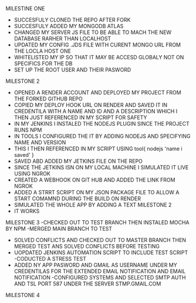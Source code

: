MILESTINE ONE

- SUCCESFULY CLONED THE REPO AFTER FORK
- SUCCESFULY ADDED MY MONGODB ATLAS 
- CHANGED MY SERVER JS FILE TO BE ABLE TO MACH THE NEW DATABASE RARHER THAN LOCALHOST
- UPDATED MY CONFIG .JDS FILE WITH CURENT MONGO URL FROM THE LOCLA HOST ONE
- WHITELISTED MY IP SO THAT IT MAY BE ACCESD GLOBALY NOT ON SPECIFICS FOR THE DB
- SET UP THE ROOT USER AND THEIR PASWORD



MILESTONE 2

- OPENED A RENDER ACCOUNT AND  DEPLOYED MY PROJECT FROM THE FORKED GITHUB REPO 
- COPIED MY DEPLOY HOOK URL ON RENDER AND SAVED IT  IN CREDENTILA WITH A NAME AND ID AND A DESCRIPTION WHICH I THEN JUST REFERENCED IN MY SCRIPT FOR SAFETY
- IN MY JENKINS I INSTALED THE NODEJS PLUGIN SINCE THE PROJECT RUNS NPM
- IN TOOLS I CONFIGURED THE IT BY ADDING NODEJS AND SPECIFYING NAME AND VERSION
- THIS I THEN REFERENCED IN MY SCRIPT USING tool{
    nodejs 'name i saved'
}
- SAVED ABD ADDED MY JETKINS FILE ON THE REPO 
- SINCE THE JETKINS ISN ON MY LOCAL MACHINE I SIMULATED IT LIVE USING NGROK 
- CREATED A WEBHOOK ON GIT HUB AND ADDED THE LINK FROM NGROK 
- ADDED A STRRT SCRIPT ON MY JSON PACKAGE FILE TO ALLOW A START COMAMND DURING THE BUILD ON RENDER
- SIMULATED THE WHOLE APP BY ADDING A TEXT MILESTONE 2 
- IT WORKS


MILESTONE 3
-CHECKED OUT TO TEST BRANCH  THEN INSTALED MOCHA BY NPM
-MERGED MAIN BRANCH TO TEST 
- SOLVED CONFLICTS AND CHECKED OUT TO MASTER BRANCH  THEN MERGED TEST ANS SOLVED CONFLICTS BEFORE TESTING
- UOPDATED JENKINS AUTOMATION SCRIPT TO INCLUDE TEST SCRIPT 
-CODUCTED A STRESS TEST 
- ADDED NY APP PASWORD AND GMAIL AS USERNAME UNDER MY CREDENTILAS FOR THE EXTENDED EMAIL NOTIFICATION AND EMAIL NOTIFICATION
-CONFIGURED SYSTEMS AND SELECTED SMTP AUTH AND TSL PORT 587 UNDER THE SERVER STMP.GMAIL.COM

MILESTONE 4

